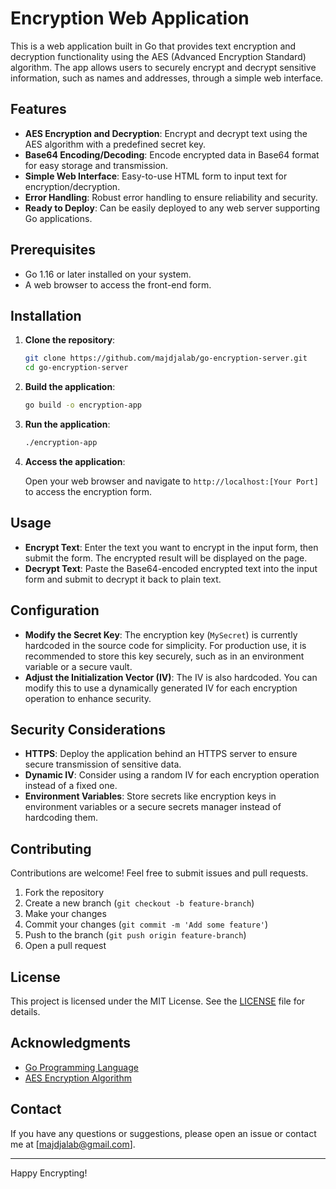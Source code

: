# Encryption Web Application

This is a web application built in Go that provides text encryption and decryption functionality using the AES (Advanced Encryption Standard) algorithm. The app allows users to securely encrypt and decrypt sensitive information, such as names and addresses, through a simple web interface.

## Features

- **AES Encryption and Decryption**: Encrypt and decrypt text using the AES algorithm with a predefined secret key.
- **Base64 Encoding/Decoding**: Encode encrypted data in Base64 format for easy storage and transmission.
- **Simple Web Interface**: Easy-to-use HTML form to input text for encryption/decryption.
- **Error Handling**: Robust error handling to ensure reliability and security.
- **Ready to Deploy**: Can be easily deployed to any web server supporting Go applications.

## Prerequisites

- Go 1.16 or later installed on your system.
- A web browser to access the front-end form.

## Installation

1. **Clone the repository**:

    ```bash
    git clone https://github.com/majdjalab/go-encryption-server.git
    cd go-encryption-server
    ```

2. **Build the application**:

    ```bash
    go build -o encryption-app
    ```

3. **Run the application**:

    ```bash
    ./encryption-app
    ```

4. **Access the application**:

   Open your web browser and navigate to `http://localhost:[Your Port]` to access the encryption form.

## Usage

- **Encrypt Text**: Enter the text you want to encrypt in the input form, then submit the form. The encrypted result will be displayed on the page.
- **Decrypt Text**: Paste the Base64-encoded encrypted text into the input form and submit to decrypt it back to plain text.

## Configuration

- **Modify the Secret Key**: The encryption key (`MySecret`) is currently hardcoded in the source code for simplicity. For production use, it is recommended to store this key securely, such as in an environment variable or a secure vault.
- **Adjust the Initialization Vector (IV)**: The IV is also hardcoded. You can modify this to use a dynamically generated IV for each encryption operation to enhance security.

## Security Considerations

- **HTTPS**: Deploy the application behind an HTTPS server to ensure secure transmission of sensitive data.
- **Dynamic IV**: Consider using a random IV for each encryption operation instead of a fixed one.
- **Environment Variables**: Store secrets like encryption keys in environment variables or a secure secrets manager instead of hardcoding them.

## Contributing

Contributions are welcome! Feel free to submit issues and pull requests.

1. Fork the repository
2. Create a new branch (`git checkout -b feature-branch`)
3. Make your changes
4. Commit your changes (`git commit -m 'Add some feature'`)
5. Push to the branch (`git push origin feature-branch`)
6. Open a pull request

## License

This project is licensed under the MIT License. See the [LICENSE](LICENSE) file for details.

## Acknowledgments

- [Go Programming Language](https://golang.org/)
- [AES Encryption Algorithm](https://en.wikipedia.org/wiki/Advanced_Encryption_Standard)

## Contact

If you have any questions or suggestions, please open an issue or contact me at [majdjalab@gmail.com].

---

Happy Encrypting!
